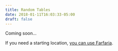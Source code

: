 ```yaml
---
title: Random Tables
date: 2018-01-11T16:03:33-05:00
draft: false
---
```


Coming soon...

If you need a starting location, [you can use Farfaria](/farfaria/).